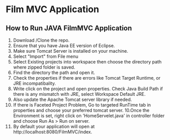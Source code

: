 
# Film MVC Application


## How to Run JAVA  FilmMVC Application

1. Download /Clone the repo.
2. Ensure that you have Java EE version of Eclipse.
4. Make sure Tomcat Server is installed on your machine.
3. Select "Import" from File menu
4. Select Existing projects into workspace then choose the directory path where zipped folder is saved. 
5. Find the directory the path and open it.
6. Check the properties if there are errors like Tomcat Target Runtime, or JRE incompatibality.
7. Write click on the project and open properties. Check Java Build Path if there is any mismatch with JRE, select Workspace Default JRE.
8. Also update the Apache Tomcat server library if needed.
9. If there is Faceted Project Problem, Go to targeted RunTime tab in properties and choose your  preferred tomcat server.
10.Once the Environment is set, right click on 'HomeServelet.java' in controller folder and choose Run As > Run on server. 
11. By default your application will open at http://localhost:8080/FilmMVC/index.

